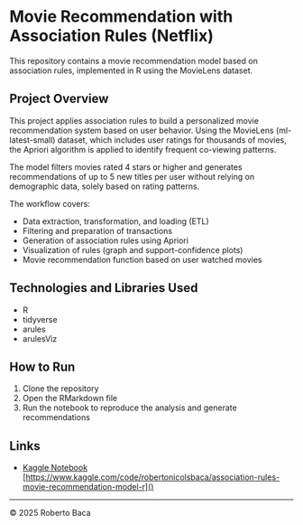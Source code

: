 # Movie Recommendation with Association Rules (Netflix)

This repository contains a movie recommendation model based on association rules, implemented in R using the MovieLens dataset.

## Project Overview

This project applies association rules to build a personalized movie recommendation system based on user behavior. Using the MovieLens (ml-latest-small) dataset, which includes user ratings for thousands of movies, the Apriori algorithm is applied to identify frequent co-viewing patterns.

The model filters movies rated 4 stars or higher and generates recommendations of up to 5 new titles per user without relying on demographic data, solely based on rating patterns.

The workflow covers:

- Data extraction, transformation, and loading (ETL)  
- Filtering and preparation of transactions  
- Generation of association rules using Apriori  
- Visualization of rules (graph and support-confidence plots)  
- Movie recommendation function based on user watched movies  

## Technologies and Libraries Used

- R  
- tidyverse  
- arules  
- arulesViz  

## How to Run

1. Clone the repository  
2. Open the RMarkdown file  
3. Run the notebook to reproduce the analysis and generate recommendations  

## Links

- [Kaggle Notebook](#) [https://www.kaggle.com/code/robertonicolsbaca/association-rules-movie-recommendation-model-r]()
---
© 2025 Roberto Baca

